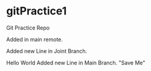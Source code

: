 # gitPractice1
Git Practice Repo

Added in main remote.

Added new Line in Joint Branch.


Hello World
Added new Line in Main Branch.
"Save Me"